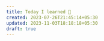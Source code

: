 ```yaml
---
title: Today I learned 📙
created: 2023-07-26T21:45:14+05:30
updated: 2023-11-03T18:18:18+05:30
draft: true
---
```

